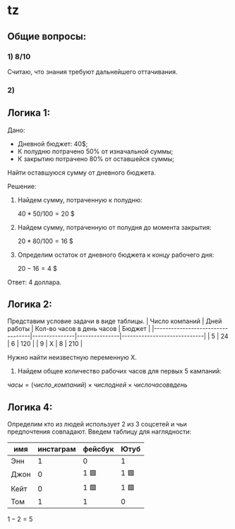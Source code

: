 # tz

## Общие вопросы:
### 1) 8/10
Считаю, что знания требуют дальнейшего оттачивания.

### 2) 

## Логика 1:
Дано: 

- Дневной бюджет: 40$;
- К полудню потрачено 50% от изначальной суммы;
- К закрытию потрачено 80% от оставшейся суммы;

Найти оставшуюся сумму от дневного бюджета.

Решение:
1. Найдем сумму, потраченную к полудню:

    $40 * 50 / 100 = 20$ $
2. Найдем сумму, потраченную от полудня до момента закрытия:

   $20 * 80 / 100 = 16$ $
3. Определим остаток от дневного бюджета к концу рабочего дня:

   $20 - 16 = 4$ $

Ответ: 4 доллара.


## Логика 2:
Представим условие задачи в виде таблицы.
| Число компаний                         | Дней работы  | Кол-во часов в день часов  | Бюджет                  |
|----------------------------------|---------------|---------------|-----------------------------|
| 5            | 24             | 6             | 120                           |
| 9             | X             | 8             | 210                          |

Нужно найти неизвестную переменную X.

1. Найдем общее количество рабочих часов для первых 5 кампаний:

$часы = (число \_ компаний) \times число дней \times число часов в день$


## Логика 4:

Определим кто из людей использует 2 из 3 соцсетей и чьи предпочтения совпадают. Введем таблицу для наглядности:

| имя                         | инстаграм  | фейсбук | Ютуб                  |
|-----------------------------|---------------|---------------|-----------------------------|
|  Энн             | 1             | 0            | 1                          |
|  Джон             | 0             | 1 🟩             | 1    🟩                       |
|  Кейт             | 0             | 1  🟩           | 1   🟩                        |
|  Том             | 1             | 1             | 0                           |


$1-2=5$
